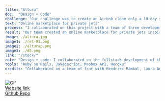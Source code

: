 ```yaml
---
title: "Altura"
doc:  "Design + Code"
challenge: "Our challenge was to create an Airbnb clone only a 10 day sprint."
text: "Online marketplace for private jets"
process: "I collaborated on this project with a team of three developers. We split the work by user stories that we prioritized were of the highest value to our target market. I focused on the booking process for the user and creating a dashboard to visualize booking and user data. Below are the Figma mockups we created in order to test on users and prototype before development."
result: "Our team created an online marketplace for private jets inspired by Rosalia. The apps functionality is a two-sided marketplace: both listing a plane to rent and booking a plane. Users are able to rent jets listed by other users on the app. We implemented a multisearch feature that accounts for typos and associations. We also integrated with Mapbox API to show geolocations of plane listings."
image: ./altura.jpg
image1: ./ret-01.png
image2: ./alturap.png
image3: ./d5.png
link: "/stock/"
role: "Design + code: I collaborated on the fullstack development of the web application along with leading the UX design process"
tools: "Ruby on Rails, Javacscript, Mapbox API, Heroku"
credits: "Collaborated on a team of four with Kendrikc Rambal, Laura Aunion and Katy Link during Le Wagon's bootcamp"
---
```



![Gif](altura.gif)
<br>
[Website link](http://www.alturajet.heroku.com "http://www.alturajet.heroku.com")
<br>
[Github Repo](https://github.com/themsinglink/ALTURA_APP "https://github.com/themsinglink/ALTURA_APP")
